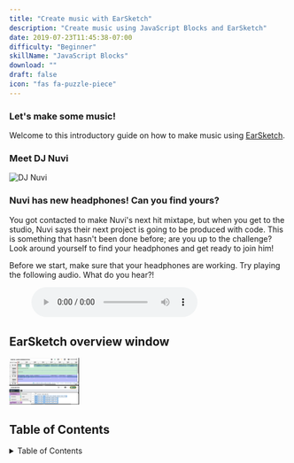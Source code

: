 ```yaml
---
title: "Create music with EarSketch"
description: "Create music using JavaScript Blocks and EarSketch"
date: 2019-07-23T11:45:38-07:00
difficulty: "Beginner"
skillName: "JavaScript Blocks"
download: ""
draft: false
icon: "fas fa-puzzle-piece"
---
```


### Let's make some music!

Welcome to this introductory guide on how to make music using [EarSketch](https://en.wikipedia.org/wiki/EarSketch). 

### Meet DJ Nuvi

![DJ Nuvi](https://media.giphy.com/media/OTk8FTCvQ5WQQfJqVf/giphy.gif)

### Nuvi has new headphones! Can you find yours?

You got contacted to make Nuvi's next hit mixtape, but when you get to the studio, Nuvi says their next project is going to be produced with code. This is something that hasn't been done before; are you up to the challenge? Look around yourself to find your headphones and get ready to join him!

Before we start, make sure that your headphones are working. Try playing the following audio. What do you hear?!

<figure>
    <audio
        controls
        src="./audio/good-enough.mp3">
            Test audio to see if your browser supports the audio element. If you cannot play the audio, it likely means your browser does not support this. 
            <code>audio</code> element.
    </audio>
</figure>

## EarSketch overview window

<img src="img/screenshot-overview.png" alt="Earsketch-play-overview" width="25%"/>

## Table of Contents

<details close>
<summary>Table of Contents</summary>
{{% children /%}}
</details>
